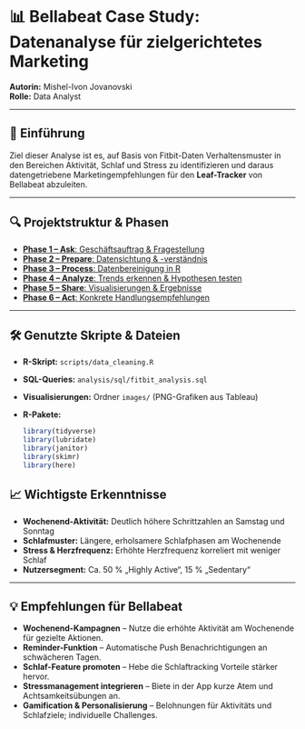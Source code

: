 # 📊 Bellabeat Case Study: Datenanalyse für zielgerichtetes Marketing

**Autorin:** Mishel-Ivon Jovanovski  
**Rolle:** Data Analyst

---

## 🧠 Einführung

Ziel dieser Analyse ist es, auf Basis von Fitbit-Daten Verhaltensmuster in den Bereichen Aktivität, Schlaf und Stress zu identifizieren und daraus datengetriebene Marketing­empfehlungen für den **Leaf-Tracker** von Bellabeat abzuleiten.

---

## 🔍 Projektstruktur & Phasen

- [**Phase 1 – Ask**: Geschäftsauftrag & Fragestellung](./1-ask.md)  
- [**Phase 2 – Prepare**: Datensichtung & -verständnis](./2-prepare.md)  
- [**Phase 3 – Process**: Datenbereinigung in R](./3-process.md)  
- [**Phase 4 – Analyze**: Trends erkennen & Hypothesen testen](./4-analyze.md)  
- [**Phase 5 – Share**: Visualisierungen & Ergebnisse](./5-share.md)  
- [**Phase 6 – Act**: Konkrete Handlungsempfehlungen](./6-act.md)  

---

## 🛠️ Genutzte Skripte & Dateien

- **R-Skript:** `scripts/data_cleaning.R`  
- **SQL-Queries:** `analysis/sql/fitbit_analysis.sql`  
- **Visualisierungen:** Ordner `images/` (PNG-Grafiken aus Tableau)

- **R-Pakete:**  
  ```r
  library(tidyverse)
  library(lubridate)
  library(janitor)
  library(skimr)
  library(here)
  
## 📈 Wichtigste Erkenntnisse

- **Wochenend-Aktivität:** Deutlich höhere Schrittzahlen an Samstag und Sonntag  
- **Schlafmuster:** Längere, erholsamere Schlafphasen am Wochenende  
- **Stress & Herzfrequenz:** Erhöhte Herzfrequenz korreliert mit weniger Schlaf  
- **Nutzersegment:** Ca. 50 % „Highly Active“, 15 % „Sedentary“

---

## 💡 Empfehlungen für Bellabeat

- **Wochenend-Kampagnen** – Nutze die erhöhte Aktivität am Wochenende für gezielte Aktionen.  
- **Reminder-Funktion** – Automatische Push Benachrichtigungen an schwächeren Tagen.  
- **Schlaf-Feature promoten** – Hebe die Schlaf­tracking Vorteile stärker hervor.  
- **Stressmanagement integrieren** – Biete in der App kurze Atem und Achtsamkeitsübungen an.  
- **Gamification & Personalisierung** – Belohnungen für Aktivitäts und Schlafziele; individuelle Challenges.  


